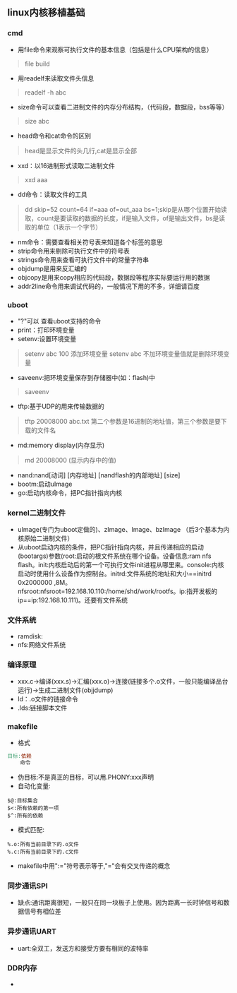 ## linux内核移植基础

### cmd
- 用file命令来观察可执行文件的基本信息（包括是什么CPU架构的信息）
> file build
- 用readelf来读取文件头信息
> readelf -h abc
- size命令可以查看二进制文件的内存分布结构，（代码段，数据段，bss等等）
> size abc
- head命令和cat命令的区别
> head是显示文件的头几行,cat是显示全部
- xxd：以16进制形式读取二进制文件
> xxd aaa
- dd命令：读取文件的工具
> dd skip=52 count=64 if=aaa of=out_aaa bs=1;skip是从哪个位置开始读取，count是要读取的数据的长度，if是输入文件，of是输出文件，bs是读取的单位（1表示一个字节）
- nm命令：需要查看相关符号表来知道各个标签的意思
- strip命令用来剔除可执行文件中的符号表
- strings命令用来查看可执行文件中的常量字符串
- objdump是用来反汇编的
- objcopy是用来copy相应的代码段，数据段等程序实际要运行用的数据
- addr2line命令用来调试代码的，一般情况下用的不多，详细请百度


### uboot
- "?"可以 查看uboot支持的命令
- print：打印环境变量
- setenv:设置环境变量
> setenv abc 100	添加环境变量
> setenv abc	不加环境变量值就是删除环境变量
- saveenv:把环境变量保存到存储器中(如：flash)中
> saveenv
- tftp:基于UDP的用来传输数据的
> tftp 20008000 abc.txt	第二个参数是16进制的地址值，第三个参数是要下载的文件名
- md:memory display(内存显示)
> md 20008000	(显示内存中的值)
- nand:nand[动词] [内存地址] [nandflash的内部地址] [size]
- bootm:启动uImage
- go:启动内核命令，把PC指针指向内核

### kernel二进制文件
- uImage(专门为uboot定做的)、zImage、Image、bzImage	（后3个基本为内核原始二进制文件）
- 从uboot启动内核的条件，把PC指针指向内核，并且传递相应的启动(bootargs)参数(root:启动的根文件系统在哪个设备。设备信息:ram nfs flash。init:内核启动后的第一个可执行文件init进程从哪里来。console:内核启动时使用什么设备作为控制台。initrd:文件系统的地址和大小==initrd 0x2000000 ,8M。nfsroot:nfsroot=192.168.10.110:/home/shd/work/rootfs。ip:指开发板的ip==ip:192.168.10.111)。还要有文件系统

### 文件系统
- ramdisk:
- nfs:网络文件系统

### 编译原理
- xxx.c->编译(xxx.s)->汇编(xxx.o)->连接(链接多个.o文件，一般只能编译品台运行)->生成二进制文件(objjdump)
- ld：.o文件的链接命令
- .lds:链接脚本文件

### makefile
- 格式
```makefile
目标:依赖
	命令
```
- 伪目标:不是真正的目标，可以用.PHONY:xxx声明
- 自动化变量:
```
$@:目标集合
$<:所有依赖的第一项
$^:所有的依赖
```
- 模式匹配:
```
%.o:所有当前目录下的.o文件
%.c:所有当前目录下的.c文件
```
- makefile中用":="符号表示等于,"="会有交叉传递的概念

### 同步通讯SPI
- 缺点:通讯距离很短，一般只在同一块板子上使用。因为距离一长时钟信号和数据信号有相位差

### 异步通讯UART
- uart:全双工，发送方和接受方要有相同的波特率

### DDR内存
- 
